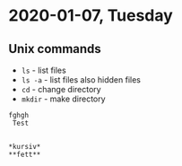 # 2020-01-07, Tuesday
## Unix commands
- `ls` - list files
- `ls -a` - list files also hidden files
- `cd` - change directory
- `mkdir` - make directory
``` Hui
fghgh
 Test


*kursiv* 
**fett** 